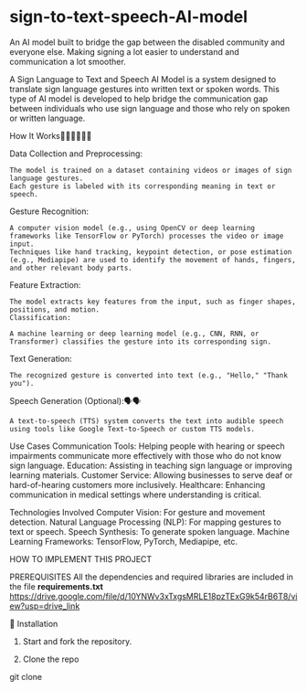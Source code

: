 # sign-to-text-speech-AI-model
An AI model built to bridge the gap between the disabled community and everyone else. Making signing a lot easier to understand and communication a lot smoother.

A Sign Language to Text and Speech AI Model is a system designed to translate sign language gestures into written text or spoken words. This type of AI model is developed to help bridge the communication gap between individuals who use sign language and those who rely on spoken or written language.

How It Works🧑🏽‍💻🧑🏽‍💻

Data Collection and Preprocessing:

    The model is trained on a dataset containing videos or images of sign language gestures.
    Each gesture is labeled with its corresponding meaning in text or speech.

Gesture Recognition:

    A computer vision model (e.g., using OpenCV or deep learning frameworks like TensorFlow or PyTorch) processes the video or image input.
    Techniques like hand tracking, keypoint detection, or pose estimation (e.g., Mediapipe) are used to identify the movement of hands, fingers, and other relevant body parts.


Feature Extraction:

    The model extracts key features from the input, such as finger shapes, positions, and motion.
    Classification:

    A machine learning or deep learning model (e.g., CNN, RNN, or Transformer) classifies the gesture into its corresponding sign.

Text Generation:

    The recognized gesture is converted into text (e.g., "Hello," "Thank you").

Speech Generation (Optional):🗣🗣

    A text-to-speech (TTS) system converts the text into audible speech using tools like Google Text-to-Speech or custom TTS models.

Use Cases
    Communication Tools: Helping people with hearing or speech impairments communicate more effectively with those who do not know sign language.
    Education: Assisting in teaching sign language or improving learning materials.
    Customer Service: Allowing businesses to serve deaf or hard-of-hearing customers more inclusively.
    Healthcare: Enhancing communication in medical settings where understanding is critical.


Technologies Involved
Computer Vision: For gesture and movement detection.
Natural Language Processing (NLP): For mapping gestures to text or speech.
Speech Synthesis: To generate spoken language.
Machine Learning Frameworks: TensorFlow, PyTorch, Mediapipe, etc.

HOW TO IMPLEMENT THIS PROJECT

PREREQUISITES
All the dependencies and required libraries are included in the file **requirements.txt** https://drive.google.com/file/d/10YNWv3xTxgsMRLE18pzTExG9k54rB6T8/view?usp=drive_link

🚀  Installation

1. Start and fork the repository.

2. Clone the repo

git clone 
